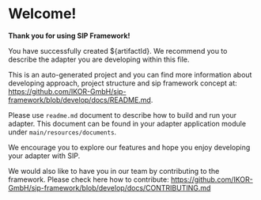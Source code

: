 # Welcome!

**Thank you for using SIP Framework!**

You have successfully created ${artifactId}. We recommend you to describe the adapter you are developing within this file.

This is an auto-generated project and you can find more information about developing approach, project structure and
sip framework concept at:
https://github.com/IKOR-GmbH/sip-framework/blob/develop/docs/README.md.

Please use `readme.md` document to describe how to build and run your adapter. This document can be found in your
adapter application module under `main/resources/documents`.

We encourage you to explore our features and hope you enjoy developing your adapter with SIP.

We would also like to have you in our team by contributing to the framework. Please check here how to contribute:
https://github.com/IKOR-GmbH/sip-framework/blob/develop/docs/CONTRIBUTING.md